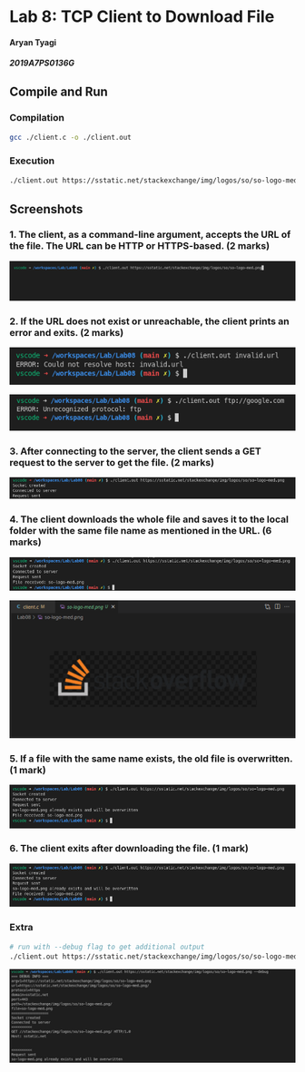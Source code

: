 # Lab 8: TCP Client to Download File

#### Aryan Tyagi

##### 2019A7PS0136G


## Compile and Run

### Compilation

```bash
gcc ./client.c -o ./client.out
```

### Execution

```bash
./client.out https://sstatic.net/stackexchange/img/logos/so/so-logo-med.png
```

<div style="page-break-after: always;"></div>


## Screenshots

### 1. The client, as a command-line argument, accepts the URL of the file. The URL can be HTTP or HTTPS-based. (2 marks)

![image-20220328194857484](assets/image-20220328194857484.png)

### 2. If the URL does not exist or unreachable, the client prints an error and exits. (2 marks)

![image-20220328200105776](assets/image-20220328200105776.png)

![image-20220328200007433](assets/image-20220328200007433.png)

### 3. After connecting to the server, the client sends a GET request to the server to get the file. (2 marks)

![image-20220328195010901](assets/image-20220328195010901.png)

<div style="page-break-after: always;"></div>

### 4. The client downloads the whole file and saves it to the local folder with the same file name as mentioned in the URL. (6 marks)

![image-20220328195343655](assets/image-20220328195343655.png)

![image-20220328232347493](assets/image-20220328232347493.png)

### 5. If a file with the same name exists, the old file is overwritten. (1 mark)

![image-20220328195319959](assets/image-20220328195319959.png)

### 6. The client exits after downloading the file. (1 mark)

![image-20220328195319959](assets/image-20220328195319959.png)

<div style="page-break-after: always;"></div>

### Extra 

```bash
# run with --debug flag to get additional output
./client.out https://sstatic.net/stackexchange/img/logos/so/so-logo-med.png --debug
```

![image-20220328195525094](assets/image-20220328195525094.png)